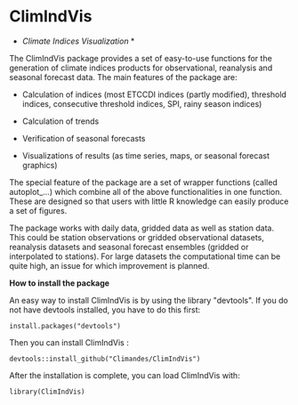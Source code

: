 # ClimIndVis 
* *Climate Indices Visualization* *

The ClimIndVis package provides a set of easy-to-use functions for the generation of climate indices products for observational, reanalysis and seasonal forecast data. 
The main features of the package are:

  - Calculation of indices (most ETCCDI indices (partly modified), threshold indices, consecutive threshold indices, SPI, rainy season indices)

  - Calculation of trends

  - Verification of seasonal forecasts

  - Visualizations of results (as time series, maps, or seasonal forecast graphics)

The special feature of the package are a set of wrapper functions (called autoplot_...) which combine all of the above functionalities in one function. These are designed so that users with little R knowledge can easily produce a set of figures.

The package works with daily data, gridded data as well as station data. This could be station observations or gridded observational datasets, reanalysis datasets and seasonal forecast ensembles (gridded or interpolated to stations).
For large datasets the computational time can be quite high, an issue for which improvement is planned.

**How to install the package**

An easy way to install ClimIndVis is by using the library "devtools". 
If you do not have devtools installed, you have to do this first:

```
install.packages("devtools")
```

Then you can install ClimIndVis :

```
devtools::install_github("Climandes/ClimIndVis")
```

After the installation is complete, you can load ClimIndVis with:

```
library(ClimIndVis)
```

